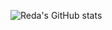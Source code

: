 ![Reda's GitHub stats](https://github-readme-stats.vercel.app/api?username=Reda96R&show_icons=true&theme=omni)
